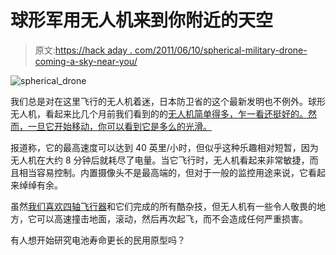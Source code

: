 # 球形军用无人机来到你附近的天空

> 原文:[https://hack aday . com/2011/06/10/spherical-military-drone-coming-a-sky-near-you/](https://hackaday.com/2011/06/10/spherical-military-drone-coming-to-a-sky-near-you/)

![spherical_drone](../Images/f289aed42aa996c6c7a09780d1707c1d.png "spherical_drone")

我们总是对在这里飞行的无人机着迷，日本防卫省的这个最新发明也不例外。球形无人机，看起来比几个月前我们看到的的[无人机简单得多，乍一看还挺好的。然而，一旦它开始移动，你可以看到它是多么的光滑。](http://www.engadget.com/2010/11/13/japans-ministry-of-defense-shows-off-flying-surveillance-drone/)

报道称，它的最高速度可以达到 40 英里/小时，但似乎这种乐趣相对短暂，因为无人机在大约 8 分钟后就耗尽了电量。当它飞行时，无人机看起来非常敏捷，而且相当容易控制。内置摄像头不是最高端的，但对于一般的监控用途来说，它看起来绰绰有余。

虽然[我们喜欢四轴飞行器](http://hackaday.com/2011/04/29/mini-quadrocopter-is-crazy-awesome/)和它们完成的所有酷杂技，但无人机有一些令人敬畏的地方，它可以高速撞击地面，滚动，然后再次起飞，而不会造成任何严重损害。

有人想开始研究电池寿命更长的民用原型吗？